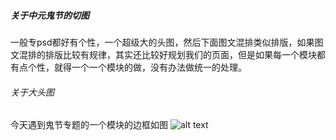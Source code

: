 ##### 关于中元鬼节的切图

一般专psd都好有个性，一个超级大的头图，然后下面图文混排类似排版，如果图文混排的排版比较有规律，其实还比较好规划我们的页面，但是如果每一个模块都有点个性，就得一个一个模块的做，没有办法做统一的处理。

###### 关于大头图 
今天遇到鬼节专题的一个模块的边框如图
![alt text](http://p5.qhimg.com/t013337f36b2440b531.jpg)
